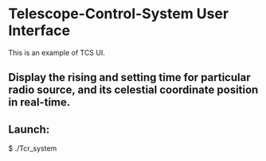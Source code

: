 # Telescope-Control-System User Interface
This is an example of TCS UI.

## Display the rising and setting time for particular radio source, and its celestial coordinate position in real-time.



## Launch:

$ ./Tcr_system
